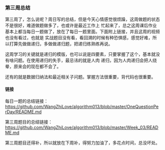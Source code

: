 ### 第三周总结

第三周了，怎么说呢？周日写的总结，但是今天心情感觉很烦躁，这周做题的状态不是很好，难道做题做多了，也或许是最近工作上
忙起来了，总之这周课后作业基本上都当每日一题做了，放在了每日一题里面。下面附上链接，并且这周的视频也没有看过，也就是
实战题目没有看，看回溯的时候有种恐惧感，感觉好难，所以打算先做做递归，多做做递归题，把递归练熟练再说。

这周学习的关键就是递归的模版，也可以说是四要素，只要掌握了这个，基本就没有啥问题。在使用递归的失手，最忌讳的就是人肉
递归，因为人肉递归会把人绕晕，原来会的现在都不会了。

还有的就是数据归纳法和最近相关子问题。掌握方法很重要，背代码也很重要。

#### 链接

每日一题的总结链接：https://github.com/WangZhiLove/algorithm013/blob/master/OneQuestionPerDay/README.md

第三周题目的总结链接：https://github.com/WangZhiLove/algorithm013/blob/master/Week_03/README.md

第三周题目还得补，所以就放在下周补，得努力加油了，多花点时间，总没坏处。